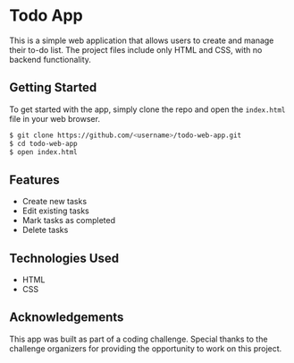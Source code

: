 # Todo App

This is a simple web application that allows users to create and manage their to-do list. The project files include only HTML and CSS, with no backend functionality.

## Getting Started

To get started with the app, simply clone the repo and open the `index.html` file in your web browser.

```bash
$ git clone https://github.com/<username>/todo-web-app.git
$ cd todo-web-app
$ open index.html
```

## Features

- Create new tasks
- Edit existing tasks
- Mark tasks as completed
- Delete tasks

## Technologies Used

- HTML
- CSS

## Acknowledgements

This app was built as part of a coding challenge. Special thanks to the challenge organizers for providing the opportunity to work on this project.
